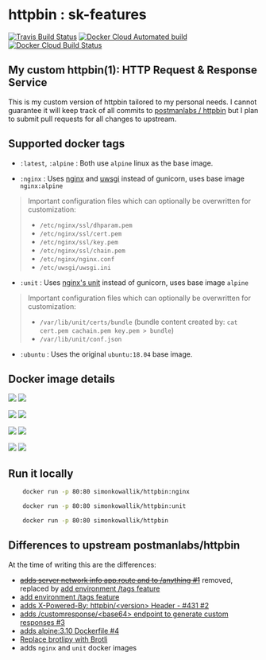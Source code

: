# httpbin : sk-features

[![Travis Build Status](https://img.shields.io/travis/com/simonkowallik/httpbin/sk-features.svg?label=travis%20build)](https://travis-ci.com/simonkowallik/httpbin)
[![Docker Cloud Automated build](https://img.shields.io/docker/cloud/automated/simonkowallik/httpbin.svg?color=brightgreen)](https://hub.docker.com/r/simonkowallik/httpbin)
[![Docker Cloud Build Status](https://img.shields.io/docker/cloud/build/simonkowallik/httpbin.svg)](https://hub.docker.com/r/simonkowallik/httpbin/builds)

## My custom httpbin(1): HTTP Request & Response Service

This is my custom version of httpbin tailored to my personal needs.
I cannot guarantee it will keep track of all commits to [postmanlabs / httpbin](https://github.com/postmanlabs/httpbin) but I plan to submit pull requests for all changes to upstream.

## Supported docker tags

- `:latest`, `:alpine` : Both use `alpine` linux as the base image.

- `:nginx` : Uses [nginx](https://github.com/nginx/nginx) and [uwsgi](https://github.com/unbit/uwsgi) instead of gunicorn, uses base image `nginx:alpine`

> Important configuration files which can optionally be overwritten for customization:
>
> - `/etc/nginx/ssl/dhparam.pem`
> - `/etc/nginx/ssl/cert.pem`
> - `/etc/nginx/ssl/key.pem`
> - `/etc/nginx/ssl/chain.pem`
> - `/etc/nginx/nginx.conf`
> - `/etc/uwsgi/uwsgi.ini`

- `:unit` : Uses [nginx's unit](https://github.com/nginx/unit) instead of gunicorn, uses base image `alpine`

> Important configuration files which can optionally be overwritten for customization:
>
> - `/var/lib/unit/certs/bundle` (bundle content created by: `cat cert.pem cachain.pem key.pem > bundle`)
> - `/var/lib/unit/conf.json`

- `:ubuntu` :  Uses the original `ubuntu:18.04` base image.

## Docker image details

[![](https://img.shields.io/microbadger/layers/simonkowallik/httpbin/alpine.svg?label=:latest%2F:alpine+layers)](https://microbadger.com/images/simonkowallik/httpbin:alpine)
[![](https://img.shields.io/microbadger/image-size/simonkowallik/httpbin/alpine.svg?label=:latest%2F:alpine+size)](https://microbadger.com/images/simonkowallik/httpbin:alpine)

[![](https://img.shields.io/microbadger/layers/simonkowallik/httpbin/nginx.svg?label=:nginx+layers)](https://microbadger.com/images/simonkowallik/httpbin:nginx)
[![](https://img.shields.io/microbadger/image-size/simonkowallik/httpbin/nginx.svg?label=:nginx+size)](https://microbadger.com/images/simonkowallik/httpbin:nginx)

[![](https://img.shields.io/microbadger/layers/simonkowallik/httpbin/unit.svg?label=:unit+layers)](https://microbadger.com/images/simonkowallik/httpbin:unit)
[![](https://img.shields.io/microbadger/image-size/simonkowallik/httpbin/unit.svg?label=:unit+size)](https://microbadger.com/images/simonkowallik/httpbin:unit)

[![](https://img.shields.io/microbadger/layers/simonkowallik/httpbin/ubuntu.svg?label=:ubuntu+layers)](https://microbadger.com/images/simonkowallik/httpbin:ubuntu)
[![](https://img.shields.io/microbadger/image-size/simonkowallik/httpbin/ubuntu.svg?label=:ubuntu+size)](https://microbadger.com/images/simonkowallik/httpbin:ubuntu)

## Run it locally

```sh
    docker run -p 80:80 simonkowallik/httpbin:nginx

    docker run -p 80:80 simonkowallik/httpbin:unit

    docker run -p 80:80 simonkowallik/httpbin
```

## Differences to upstream postmanlabs/httpbin

At the time of writing this are the differences:

- ~~[adds server network info app.route and to /anything #1](https://github.com/simonkowallik/httpbin/pull/1)~~ removed, replaced by [add environment /tags feature](https://github.com/simonkowallik/httpbin/pull/5)
- [add environment /tags feature](https://github.com/simonkowallik/httpbin/pull/5)
- [adds X-Powered-By: httpbin/\<version> Header - #431 #2](https://github.com/simonkowallik/httpbin/pull/2)
- [adds /customresponse/\<base64> endpoint to generate custom responses #3](https://github.com/simonkowallik/httpbin/pull/3)
- [adds alpine:3.10 Dockerfile #4](https://github.com/simonkowallik/httpbin/pull/4/files)
- [Replace brotlipy with Brotli](https://github.com/simonkowallik/httpbin/pull/6)
- adds `nginx` and `unit` docker images
